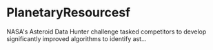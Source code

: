 # PlanetaryResourcesf
NASA's Asteroid Data Hunter challenge tasked competitors to develop significantly improved algorithms to identify ast…
